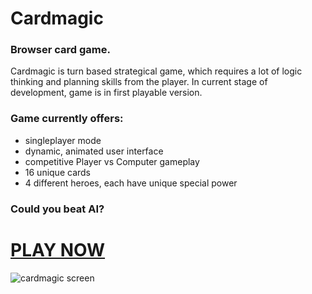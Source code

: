 # Cardmagic

### Browser card game. 

Cardmagic is turn based strategical game, which requires a lot of logic thinking and planning skills from the player. In current stage of development, game is in first playable version.  

### Game currently offers:
- singleplayer mode 
- dynamic, animated user interface
- competitive Player vs Computer gameplay
- 16 unique cards
- 4 different heroes, each have unique special power

### Could you beat AI? 

# [PLAY NOW](http://playcardmagic.eu/)

![cardmagic screen](https://iili.io/H0utHmX.jpg)
